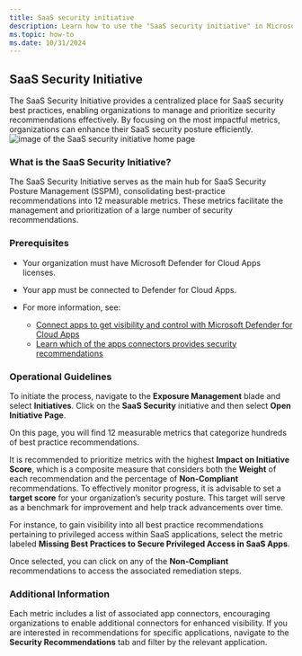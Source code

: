 ```yaml
---
title: SaaS security initiative
description: Learn how to use the "SaaS security initiative" in Microsoft XDR
ms.topic: how-to
ms.date: 10/31/2024
---
```

## SaaS Security Initiative 

The SaaS Security Initiative provides a centralized place for SaaS security best practices, enabling organizations to manage and prioritize security recommendations effectively. By focusing on the most impactful metrics, organizations can enhance their SaaS security posture efficiently.
![image of the SaaS security initiative home page](https://github.com/user-attachments/assets/b4d09dae-eda4-4c72-a665-cafe3f474e86)


### What is the SaaS Security Initiative?

The SaaS Security Initiative serves as the main hub for SaaS Security Posture Management (SSPM), consolidating best-practice recommendations into 12 measurable metrics. These metrics facilitate the management and prioritization of a large number of security recommendations.

### Prerequisites

- Your organization must have Microsoft Defender for Cloud Apps licenses.
- Your app must be connected to Defender for Cloud Apps.
- For more information, see:

    - [Connect apps to get visibility and control with Microsoft Defender for Cloud Apps](enable-instant-visibility-protection-and-governance-actions-for-your-apps.md)
    - [Learn which of the apps connectors provides security recommendations ](enable-instant-visibility-protection-and-governance-actions-for-your-apps.md#user-app-governance-and-security-configuration-visibility)

### Operational Guidelines
To initiate the process, navigate to the **Exposure Management** blade and select **Initiatives**. Click on the **SaaS Security** initiative and then select **Open Initiative Page**.

On this page, you will find 12 measurable metrics that categorize hundreds of best practice recommendations. 

It is recommended to prioritize metrics with the highest **Impact on Initiative Score**, which is a composite measure that considers both the **Weight** of each recommendation and the percentage of **Non-Compliant** recommendations. To effectively monitor progress, it is advisable to set a **target score** for your organization’s security posture. This target will serve as a benchmark for improvement and help track advancements over time.

For instance, to gain visibility into all best practice recommendations pertaining to privileged access within SaaS applications, select the metric labeled **Missing Best Practices to Secure Privileged Access in SaaS Apps**.

Once selected, you can click on any of the **Non-Compliant** recommendations to access the associated remediation steps.

### Additional Information

Each metric includes a list of associated app connectors, encouraging organizations to enable additional connectors for enhanced visibility. If you are interested in recommendations for specific applications, navigate to the **Security Recommendations** tab and filter by the relevant application.


